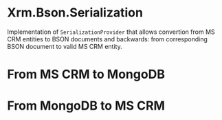 #  Xrm.Bson.Serialization

Implementation of `SerializationProvider` that allows convertion from MS CRM entities to BSON documents and backwards: from corresponding BSON document to valid MS CRM entity.

# From MS CRM to MongoDB



# From MongoDB to MS CRM 